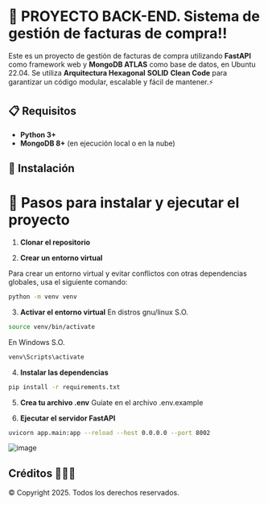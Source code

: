 # 🚀 PROYECTO BACK-END. Sistema de gestión de facturas de compra!!

Este es un proyecto de gestión de facturas de compra utilizando **FastAPI** como framework web y **MongoDB ATLAS** como base de datos, en Ubuntu 22.04. Se utiliza **Arquitectura Hexagonal** **SOLID** **Clean Code** para garantizar un código modular, escalable y fácil de mantener.⚡️

## 📋 Requisitos

- **Python 3+**
- **MongoDB 8+** (en ejecución local o en la nube)

## 🔧 Instalación
# 📖 Pasos para instalar y ejecutar el proyecto

1. **Clonar el repositorio**

2. **Crear un entorno virtual**

Para crear un entorno virtual y evitar conflictos con otras dependencias globales, usa el siguiente comando:

```bash
python -m venv venv
```

3. **Activar el entorno virtual**
En distros gnu/linux S.O.
```bash
source venv/bin/activate
```
En Windows S.O.
```bash
venv\Scripts\activate
```

4. **Instalar las dependencias**
```bash
pip install -r requirements.txt
```

5. **Crea tu archivo .env**
Guíate en el archivo .env.example

6. **Ejecutar el servidor FastAPI**
```bash
uvicorn app.main:app --reload --host 0.0.0.0 --port 8002
```
![image](https://github.com/user-attachments/assets/c19d4e9b-92a1-4dfa-902c-2bab55ed0690)


## Créditos 👨🏻‍💻
&copy; Copyright 2025. Todos los derechos reservados.
